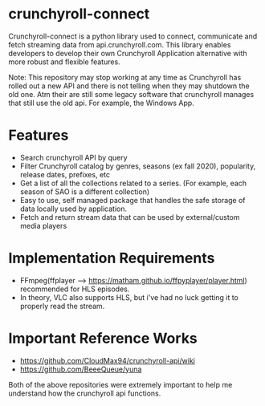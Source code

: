 # crunchyroll-connect

Crunchyroll-connect is a python library used to connect, communicate and fetch streaming data from api.crunchyroll.com. This library enables developers to 
develop their own Crunchyroll Application alternative with more robust and flexible features. 

Note: This repository may stop working at any time as Crunchyroll has rolled out a new API and there is not telling when they may shutdown the old one. Atm their are still some legacy software that crunchyroll manages that still use the old api. For example, the Windows App.

# Features

* Search crunchyroll API by query
* Filter Crunchyroll catalog by genres, seasons (ex fall 2020), popularity, release dates, prefixes, etc
* Get a list of all the collections related to a series. (For example, each season of SAO is a different collection) 
* Easy to use, self managed package that handles the safe storage of data locally used by application. 
* Fetch and return stream data that can be used by external/custom media players

# Implementation Requirements
* FFmpeg(ffplayer --> https://matham.github.io/ffpyplayer/player.html) recommended for HLS episodes. 
* In theory, VLC also supports HLS, but i've had no luck getting it to properly read the stream. 


# Important Reference Works

* https://github.com/CloudMax94/crunchyroll-api/wiki
* https://github.com/BeeeQueue/yuna

Both of the above repositories were extremely important to help me understand how the crunchyroll api functions. 

